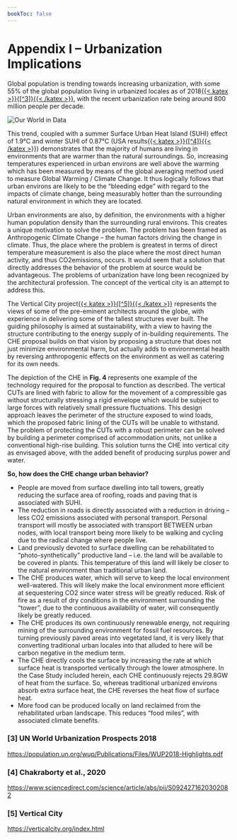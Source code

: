 ```yaml
---
bookToc: false
---
```


# Appendix I – Urbanization Implications

Global population is trending towards increasing urbanization, with some 55% of the global population living in urbanized locales as of 2018[{{< katex >}}{[^3]}{{< /katex >}}](/proposal/description/appendix-1/#3-un-world-urbanization-prospects-2018), with the recent urbanization rate being around 800 million people per decade.

![Our World in Data](/images/our-world-in-data.png)

This trend, coupled with a summer Surface Urban Heat Island (SUHI) effect of 1.9°C and winter SUHI of 0.87°C (USA results[{{< katex >}}{[^4]}{{< /katex >}}](/proposal/description/appendix-1/#4-chakraborty-et-al-2020)) demonstrates that the majority of humans are living in environments that are warmer than the natural surroundings. So, increasing temperatures experienced in urban environs are well above the warming which has been measured by means of the global averaging method used to measure Global Warming / Climate Change.  It thus logically follows that urban environs are likely to be the “bleeding edge” with regard to the impacts of climate change, being measurably hotter than the surrounding natural environment in which they are located.

Urban environments are also, by definition, the environments with a higher human population density than the surrounding rural environs.  This creates a unique motivation to solve the problem.  The problem has been framed as Anthropogenic Climate Change – the human factors driving the change in climate.  Thus, the place where the problem is greatest in terms of direct temperature measurement is also the place where the most direct human activity, and thus CO2emissions, occurs.  It would seem that a solution that directly addresses the behavior of the problem at source would be advantageous.
The problems of urbanization have long been recognized by the architectural profession.  The concept of the vertical city is an attempt to address this.

The Vertical City project[{{< katex >}}{[^5]}{{< /katex >}}](/proposal/description/appendix-1/#5-vertical-city) represents the views of some of the pre-eminent architects around the globe, with experience in delivering some of the tallest structures ever built.  The guiding philosophy is aimed at sustainability, with a view to having the structure contributing to the energy supply of in-building requirements.
The CHE proposal builds on that vision by proposing a structure that does not just minimize environmental harm, but actually adds to environmental health by reversing anthropogenic effects on the environment as well as catering for its own needs.

The depiction of the CHE in __Fig. 4__ represents one example of the technology required for the proposal to function as described.  The vertical CUTs are lined with fabric to allow for the movement of a compressible gas without structurally stressing a rigid envelope which would be subject to large forces with relatively small pressure fluctuations.  This design approach leaves the perimeter of the structure exposed to wind loads, which the proposed fabric lining of the CUTs will be unable to withstand.  The problem of protecting the CUTs with a robust perimeter can be solved by building a perimeter comprised of accommodation units, not unlike a conventional high-rise building.  This solution turns the CHE into vertical city as envisaged above, with the added benefit of producing surplus power and water.

__So, how does the CHE change urban behavior?__
- People are moved from surface dwelling into tall towers, greatly reducing the surface area of roofing, roads and paving that is associated with SUHI.
- The reduction in roads is directly associated with a reduction in driving – less CO2 emissions associated with personal transport.  Personal transport will mostly be associated with transport BETWEEN urban nodes, with local transport being more likely to be walking and cycling due to the radical change where people live.
- Land previously devoted to surface dwelling can be rehabilitated to “photo-synthetically” productive land – i.e. the land will be available to be covered in plants.  This temperature of this land will likely be closer to the natural environment than traditional urban land.
- The CHE produces water, which will serve to keep the local environment well-watered.  This will likely make the local environment more efficient at sequestering CO2 since water stress will be greatly reduced.  Risk of fire as a result of dry conditions in the environment surrounding the “tower”, due to the continuous availability of water, will consequently likely be greatly reduced.
- The CHE produces its own continuously renewable energy, not requiring mining of the surrounding environment for fossil fuel resources.  By turning previously paved areas into vegetated land, it is very likely that converting traditional urban locales into that alluded to here will be carbon negative in the medium term.
- The CHE directly cools the surface by increasing the rate at which surface heat is transported vertically through the lower atmosphere.  In the Case Study included herein, each CHE continuously rejects 29.8GW of heat from the surface.  So, whereas traditional urbanized environs absorb extra surface heat, the CHE reverses the heat flow of surface heat.
- More food can be produced locally on land reclaimed from the rehabilitated urban landscape.  This reduces “food miles”, with associated climate benefits.

### [3] UN World Urbanization Prospects 2018
https://population.un.org/wup/Publications/Files/WUP2018-Highlights.pdf

 ### [4] Chakraborty et al., 2020
 https://www.sciencedirect.com/science/article/abs/pii/S0924271620302082

### [5] Vertical City
https://verticalcity.org/index.html
